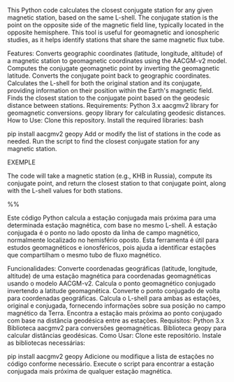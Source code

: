 This Python code calculates the closest conjugate station for any given magnetic station, based on the same L-shell. The conjugate station is the point on the opposite side of the magnetic field line, typically located in the opposite hemisphere. This tool is useful for geomagnetic and ionospheric studies, as it helps identify stations that share the same magnetic flux tube.

Features:
Converts geographic coordinates (latitude, longitude, altitude) of a magnetic station to geomagnetic coordinates using the AACGM-v2 model.
Computes the conjugate geomagnetic point by inverting the geomagnetic latitude.
Converts the conjugate point back to geographic coordinates.
Calculates the L-shell for both the original station and its conjugate, providing information on their position within the Earth's magnetic field.
Finds the closest station to the conjugate point based on the geodesic distance between stations.
Requirements:
Python 3.x
aacgmv2 library for geomagnetic conversions.
geopy library for calculating geodesic distances.
How to Use:
Clone this repository.
Install the required libraries:
bash

pip install aacgmv2 geopy
Add or modify the list of stations in the code as needed.
Run the script to find the closest conjugate station for any magnetic station.

EXEMPLE

The code will take a magnetic station (e.g., KHB in Russia), compute its conjugate point, and return the closest station to that conjugate point, along with the L-shell values for both stations.


%%


Este código Python calcula a estação conjugada mais próxima para uma determinada estação magnética, com base no mesmo L-shell. A estação conjugada é o ponto no lado oposto da linha de campo magnético, normalmente localizado no hemisfério oposto. Esta ferramenta é útil para estudos geomagnéticos e ionosféricos, pois ajuda a identificar estações que compartilham o mesmo tubo de fluxo magnético.

Funcionalidades:
Converte coordenadas geográficas (latitude, longitude, altitude) de uma estação magnética para coordenadas geomagnéticas usando o modelo AACGM-v2.
Calcula o ponto geomagnético conjugado invertendo a latitude geomagnética.
Converte o ponto conjugado de volta para coordenadas geográficas.
Calcula o L-shell para ambas as estações, original e conjugada, fornecendo informações sobre sua posição no campo magnético da Terra.
Encontra a estação mais próxima ao ponto conjugado com base na distância geodésica entre as estações.
Requisitos:
Python 3.x
Biblioteca aacgmv2 para conversões geomagnéticas.
Biblioteca geopy para calcular distâncias geodésicas.
Como Usar:
Clone este repositório.
Instale as bibliotecas necessárias:


pip install aacgmv2 geopy
Adicione ou modifique a lista de estações no código conforme necessário.
Execute o script para encontrar a estação conjugada mais próxima de qualquer estação magnética.
